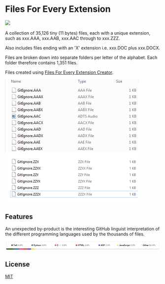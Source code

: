 # Files For Every Extension

[![](https://img.shields.io/github/license/gittools/gitlink.svg)](https://github.com/GregTrevellick/FilesForEveryExtension/blob/master/LICENCE.txt)

A collection of 35,126 tiny (11 bytes) files, each with a unique extension, such as xxx.AAA, xxx.AAB, xxx.AAC through to xxx.ZZZ.

Also includes files ending with an 'X' extension i.e. xxx.DOC plus xxx.DOCX.

Files are broken down into separate folders per letter of the alphabet. Each folder therefore contains 1,351 files.

Files created using [Files For Every Extension Creator](https://github.com/GregTrevellick/FilesForEveryExtensionCreator).

![File1](winExpl.png)

## Features

An unexpected by-product is the interesting GitHub linguist interpretation of the different programming languages used by the thousands of files.

![Git Hub Linguist](gitHubLinguist.png)

## License
[MIT](/LICENSE.txt)
